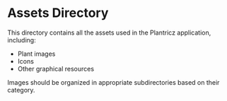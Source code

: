 # Assets Directory

This directory contains all the assets used in the Plantricz application, including:

- Plant images
- Icons
- Other graphical resources

Images should be organized in appropriate subdirectories based on their category.